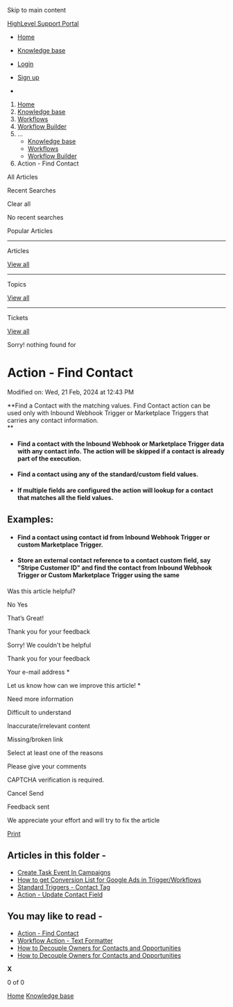 Skip to main content

[ HighLevel Support Portal ](https://help.gohighlevel.com)

  * [ Home ](/support/home)
  * [ Knowledge base ](/support/solutions)

  * [Login](/support/login)
  * [Sign up](/support/signup)
  * 

  1. [Home](/support/home)
  2. [Knowledge base](/support/solutions)
  3. [Workflows](/support/solutions/48000455132)
  4. [Workflow Builder](/support/solutions/folders/48000678544)
  5. ... 
     * [Knowledge base](/support/solutions)
     * [Workflows](/support/solutions/48000455132)
     * [Workflow Builder](/support/solutions/folders/48000678544)
  6. Action - Find Contact

All  Articles 

Recent Searches

Clear all

No recent searches

Popular Articles

* * *

Articles

[View all](/support/search/solutions)

* * *

Topics

[View all](/support/search/topics)

* * *

Tickets

[View all](/support/search/tickets)

Sorry! nothing found for   

# Action - Find Contact

Modified on: Wed, 21 Feb, 2024 at 12:43 PM

**Find a Contact with the matching values. Find Contact action can be used only with Inbound Webhook Trigger or Marketplace Triggers that carries any contact information.  
**

  * #### Find a contact with the Inbound Webhook or Marketplace Trigger data with any contact info. The action will be skipped if a contact is already part of the execution.

  * #### Find a contact using any of the standard/custom field values.

  * #### If multiple fields are configured the action will lookup for a contact that matches all the field values.

## **Examples:**

  * #### Find a contact using contact id from Inbound Webhook Trigger or custom Marketplace Trigger.

  * #### Store an external contact reference to a contact custom field, say "Stripe Customer ID" and find the contact from Inbound Webhook Trigger or Custom Marketplace Trigger using the same

#### [](https://web.facebook.com/photo/?fbid=10161444479536458&set=gm.2095090617617129&idorvanity=594608437665362&_rdc=1&_rdr)

Was this article helpful?

No  Yes 

That’s Great!

Thank you for your feedback

Sorry! We couldn't be helpful

Thank you for your feedback

Your e-mail address *

Let us know how can we improve this article! *

Need more information 

Difficult to understand 

Inaccurate/irrelevant content 

Missing/broken link 

Select at least one of the reasons 

Please give your comments 

CAPTCHA verification is required. 

Cancel  Send 

Feedback sent

We appreciate your effort and will try to fix the article

[Print](javascript:print\(\))

## Articles in this folder -

  * [Create Task Event In Campaigns](/support/solutions/articles/48001147413-create-task-event-in-campaigns)
  * [How to get Conversion List for Google Ads in Trigger/Workflows](/support/solutions/articles/48001203453-how-to-get-conversion-list-for-google-ads-in-trigger-workflows)
  * [Standard Triggers - Contact Tag](/support/solutions/articles/48001213546-standard-triggers-contact-tag)
  * [Action - Update Contact Field](/support/solutions/articles/48001214441-action-update-contact-field)

## You may like to read -

  * [Action - Find Contact](/support/solutions/articles/155000002686-action-find-contact)
  * [Workflow Action - Text Formatter](/support/solutions/articles/155000003361-workflow-action-text-formatter)
  * [How to Decouple Owners for Contacts and Opportunities](/support/solutions/articles/155000002273-how-to-decouple-owners-for-contacts-and-opportunities)
  * [How to Decouple Owners for Contacts and Opportunities](/support/solutions/articles/155000002270-how-to-decouple-owners-for-contacts-and-opportunities)

**X**

0 of 0 []()

[Home](/support/home) [Knowledge base](/support/solutions)

